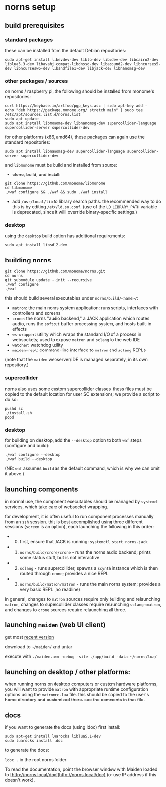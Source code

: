# norns setup

## build prerequisites

### standard packages

these can be installed from the default Debian repositories: 

```
sudo apt-get install libevdev-dev liblo-dev libudev-dev libcairo2-dev liblua5.3-dev libavahi-compat-libdnssd-dev libasound2-dev libncurses5-dev libncursesw5-dev libsndfile1-dev libjack-dev libnanomsg-dev
```

### other packages / sources

on norns / raspberry pi, the following should be installed from monome's repositories:

```
curl https://keybase.io/artfwo/pgp_keys.asc | sudo apt-key add -
echo "deb https://package.monome.org/ stretch main" | sudo tee /etc/apt/sources.list.d/norns.list
sudo apt update
sudo apt install libmonome-dev libnanomsg-dev supercollider-language supercollider-server supercollider-dev
```

for other platforms (x86, amd64), these packages can again use the standard repositories:

```
sudo apt install libnanomsg-dev supercollider-language supercollider-server supercollider-dev
```

and `libmonome` must be build and installed from source:

- clone, build, and install:
```
git clone https://github.com/monome/libmonome
cd libmonome
./waf configure && ./waf && sudo ./waf install
```

- add `/usr/local/lib` to library search paths. the recommended way to do this is by editing `/etc/ld.so.conf`. (use of the `LD_LIBRARY_PATH` variable is deprecated, since it willl override binary-specific settings.)


### desktop

using the `desktop` build option has additional requirements:
```
sudo apt install libsdl2-dev
```

## building norns

```
git clone https://github.com/monome/norns.git
cd norns
git submodule update --init --recursive
./waf configure
./waf
```

this should build several executables under `norns/build/<name>/`:

- `matron`: the main norns system application: runs scripts, interfaces with controllers and screens
- `crone`: the norns "audio backend," a JACK application which routes audio, runs the `softcut` buffer processing system, and hosts built-in effects
- `ws-wrapper`: utility which wraps the standard I/O of a process in websockets; used to expose `matron` and `sclang` to the web IDE
- `watcher`: watchdog utility
- `maiden-repl`: command-line interface to `matron` and `sclang` REPLs

(note that the `maiden` webserver/IDE is managed separately, in its own repository.)

### supercollider 
norns also uses some custom supercollider classes. thess files must be copied to the default location for user SC extensions; we provide a script to do so:

```
pushd sc
./install.sh
popd
```

### desktop

for building on desktop, add the `--desktop` option to both `waf` steps (configure and build):

```
./waf configure --desktop
./waf build --desktop
```

(NB: `waf` assumes `build` as the default command, which is why we can omit it above.)


## launching components

in normal use, the component executables should be managed by `systemd` services, which take care of websocket wrapping.

for development, it is often useful to run component processes manually from an `ssh` session. this is best accomplished using three different sessions (`screen` is an option), each launching the following in this order:

- 0. first, ensure that JACK is running: `systemctl start norns-jack`
- 1. `norns/build/crone/crone` - runs the norns audio backend; prints some status stuff, but is not interactive
- 2. `sclang` - runs supercollider, spawns a `scynth` instance which is then routed through `crone`; provides a nice REPL
- 3. `norns/build/matron/matron` - runs the main norns system; provides a very basic REPL (no readline)

in general, changes to `matron` sources require only building and relaunching `matron`, changes to supercollider classes require relaunching `sclang`+`matron`, and changes to `crone` sources require relaunching all three.

## launching `maiden` (web UI client)

get most [recent version](https://github.com/monome/maiden/releases)

download to `~/maiden/` and untar

execute with `./maiden.arm -debug -site ./app/build -data ~/norns/lua/`

## launching on desktop / other platforms:

when running norns on desktop computers or custom hardware platforms, you will want to provide `matron` with appropriate runtime configuration options using the `matronrc.lua` file. this should be copied to the user's home directory and customized there. see the comments in that file.

## docs

if you want to generate the docs (using ldoc) first install:

```
sudo apt-get install luarocks liblua5.1-dev
sudo luarocks install ldoc
```

to generate the docs:

`ldoc .` in the root norns folder

To read the documentation, point the browser window with Maiden loaded to [http://norns.local/doc](http://norns.local/doc) (or use IP address if this doesn't work).

